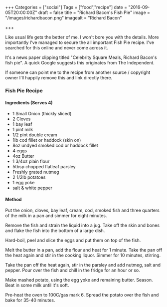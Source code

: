 +++
Categories = ["social"]
Tags = ["food","recipe"]
date = "2016-09-05T20:00:00Z"
draft = false
title = "Richard Bacon's Fish Pie"
image = "/images/richardbacon.png"
imagealt = "Richard Bacon"

+++

Like usual life gets the better of me. I won't bore you with the details.
More importantly I've managed to secure the all important Fish Pie recipe. I've
searched for this online and never come across it.

It's a news paper clipping titled "Celebrity Square Meals, Richard Bacon's fish pie".
A quick Google suggests this originates from The Independent.

If someone can point me to the recipe from another source / copyright owner I'll
happily remove this and link directly there.

### Fish Pie Recipe

#### Ingredients (Serves 4)

* 1 Small Onion (thickly sliced)
* 2 Cloves
* 1 bay leaf
* 1 pint milk
* 1/2 pint double cream
* 1lb cod fillet or haddock (skin on)
* 8oz undyed smoked cod or haddock fillet
* 4 eggs
* 4oz Butter
* 1 3/4oz plain flour
* 5tbsp chopped flatleaf parsley
* Freshly grated nutmeg
* 2 1/2lb potatoes
* 1 egg yoke
* salt & white pepper

#### Method

Put the onion, cloves, bay leaf, cream, cod, smoked fish and three quarters of
the milk in a pan and simmer for eight minutes.

Remove the fish and strain the liquid into a jug. Take off the skin and bones
and flake the fish into the bottom of a large dish.

Hard-boil, peel and slice the eggs and put them on top of the fish.

Melt the butter in a pan, add the flour and heat for 1 minute. Take the pan
off the heat again and stir in the cooking liquor. Simmer for 10 minutes,
stirring.

Take the pan off the heat again, stir in the parsley and add nutmeg, salt and
pepper. Pour over the fish and chill in the fridge for an hour or so.

Make mashed potato, using the egg yoke and remaining butter. Season. Beat in
some milk until it's soft.

Pre-heat the oven to 100C/gas mark 6. Spread the potato over the fish and bake
for 35-40 minutes.
